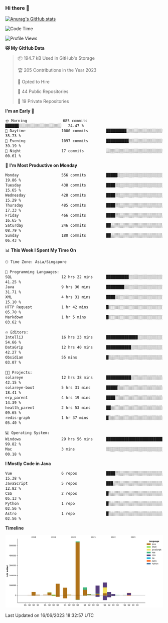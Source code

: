 ### Hi there 👋

[![Anurag's GitHub stats](https://github-readme-stats.vercel.app/api?username=xiumu2017&show_icons=true&theme=radical)](https://github.com/anuraghazra/github-readme-stats)

<!--
**xiumu2017/xiumu2017** is a ✨ _special_ ✨ repository because its `README.md` (this file) appears on your GitHub profile.

Here are some ideas to get you started:

- 🔭 I’m currently working on ...
- 🌱 I’m currently learning ...
- 👯 I’m looking to collaborate on ...
- 🤔 I’m looking for help with ...
- 💬 Ask me about ...
- 📫 How to reach me: ...
- 😄 Pronouns: ...
- ⚡ Fun fact: ...
-->

<!--START_SECTION:waka-->
![Code Time](http://img.shields.io/badge/Code%20Time-1%2C497%20hrs%2059%20mins-blue)

![Profile Views](http://img.shields.io/badge/Profile%20Views-0-blue)

**🐱 My GitHub Data** 

> 📦 194.7 kB Used in GitHub's Storage 
 > 
> 🏆 205 Contributions in the Year 2023
 > 
> 💼 Opted to Hire
 > 
> 📜 44 Public Repositories 
 > 
> 🔑 19 Private Repositories 
 > 
**I'm an Early 🐤** 

```text
🌞 Morning                685 commits         ██████░░░░░░░░░░░░░░░░░░░   24.47 % 
🌆 Daytime                1000 commits        █████████░░░░░░░░░░░░░░░░   35.73 % 
🌃 Evening                1097 commits        ██████████░░░░░░░░░░░░░░░   39.19 % 
🌙 Night                  17 commits          ░░░░░░░░░░░░░░░░░░░░░░░░░   00.61 % 
```
📅 **I'm Most Productive on Monday** 

```text
Monday                   556 commits         █████░░░░░░░░░░░░░░░░░░░░   19.86 % 
Tuesday                  438 commits         ████░░░░░░░░░░░░░░░░░░░░░   15.65 % 
Wednesday                428 commits         ████░░░░░░░░░░░░░░░░░░░░░   15.29 % 
Thursday                 485 commits         ████░░░░░░░░░░░░░░░░░░░░░   17.33 % 
Friday                   466 commits         ████░░░░░░░░░░░░░░░░░░░░░   16.65 % 
Saturday                 246 commits         ██░░░░░░░░░░░░░░░░░░░░░░░   08.79 % 
Sunday                   180 commits         ██░░░░░░░░░░░░░░░░░░░░░░░   06.43 % 
```


📊 **This Week I Spent My Time On** 

```text
🕑︎ Time Zone: Asia/Singapore

💬 Programming Languages: 
SQL                      12 hrs 22 mins      ██████████░░░░░░░░░░░░░░░   41.25 % 
Java                     9 hrs 30 mins       ████████░░░░░░░░░░░░░░░░░   31.71 % 
XML                      4 hrs 31 mins       ████░░░░░░░░░░░░░░░░░░░░░   15.10 % 
HTTP Request             1 hr 42 mins        █░░░░░░░░░░░░░░░░░░░░░░░░   05.70 % 
Markdown                 1 hr 5 mins         █░░░░░░░░░░░░░░░░░░░░░░░░   03.62 % 

🔥 Editors: 
IntelliJ                 16 hrs 23 mins      ██████████████░░░░░░░░░░░   54.66 % 
DataGrip                 12 hrs 40 mins      ███████████░░░░░░░░░░░░░░   42.27 % 
Obsidian                 55 mins             █░░░░░░░░░░░░░░░░░░░░░░░░   03.07 % 

🐱‍💻 Projects: 
solareye                 12 hrs 38 mins      ███████████░░░░░░░░░░░░░░   42.15 % 
solareye-boot            5 hrs 31 mins       █████░░░░░░░░░░░░░░░░░░░░   18.41 % 
erp_parent               4 hrs 19 mins       ████░░░░░░░░░░░░░░░░░░░░░   14.39 % 
health_parent            2 hrs 53 mins       ██░░░░░░░░░░░░░░░░░░░░░░░   09.65 % 
redis-graph              1 hr 37 mins        █░░░░░░░░░░░░░░░░░░░░░░░░   05.40 % 

💻 Operating System: 
Windows                  29 hrs 56 mins      █████████████████████████   99.82 % 
Mac                      3 mins              ░░░░░░░░░░░░░░░░░░░░░░░░░   00.18 % 
```

**I Mostly Code in Java** 

```text
Vue                      6 repos             ████░░░░░░░░░░░░░░░░░░░░░   15.38 % 
JavaScript               5 repos             ███░░░░░░░░░░░░░░░░░░░░░░   12.82 % 
CSS                      2 repos             █░░░░░░░░░░░░░░░░░░░░░░░░   05.13 % 
Python                   1 repo              █░░░░░░░░░░░░░░░░░░░░░░░░   02.56 % 
Astro                    1 repo              █░░░░░░░░░░░░░░░░░░░░░░░░   02.56 % 
```



**Timeline**

![Lines of Code chart](https://raw.githubusercontent.com/xiumu2017/xiumu2017/main/assets/bar_graph.png)


 Last Updated on 16/06/2023 18:32:57 UTC
<!--END_SECTION:waka-->
